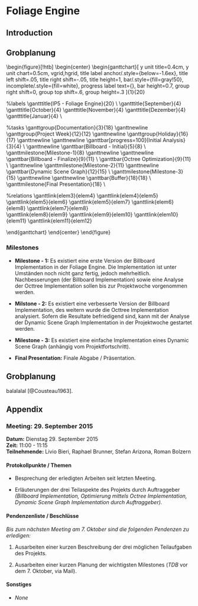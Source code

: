 # Foliage Engine

## Introduction

## Grobplanung

\begin{figure}[!htb]
\begin{center}
\begin{ganttchart}[
y unit title=0.4cm,
y unit chart=0.5cm,
vgrid,hgrid,
title label anchor/.style={below=-1.6ex},
title left shift=.05,
title right shift=-.05,
title height=1,
bar/.style={fill=gray!50},
incomplete/.style={fill=white},
progress label text={},
bar height=0.7,
group right shift=0,
group top shift=.6,
group height=.3
]{1}{20}

%labels
\gantttitle{IP5 - Foliage Engine}{20} \\
\gantttitle{September}{4} 
\gantttitle{October}{4} 
\gantttitle{November}{4} 
\gantttitle{Dezember}{4} 
\gantttitle{Januar}{4} \\

%tasks
\ganttgroup{Documentation}{3}{18}
\ganttnewline
\ganttgroup{Project Week}{12}{12}
\ganttnewline
\ganttgroup{Holiday}{16}{17}
\ganttnewline
\ganttnewline
\ganttbar[progress=100]{Initial Analysis}{3}{4} \\
\ganttnewline
\ganttbar{Billboard - Initial}{5}{8} \\
\ganttmilestone{Milestone-1}{8}
\ganttnewline
\ganttnewline
\ganttbar{Billboard - Finalize}{9}{11} \\
\ganttbar{Octree Optimization}{9}{11} \\
\ganttnewline
\ganttmilestone{Milestone-2}{11}
\ganttnewline
\ganttbar{Dynamic Scene Graph}{12}{15} \\
\ganttmilestone{Milestone-3}{15}
\ganttnewline
\ganttnewline
\ganttbar{Buffer}{18}{18} \\
\ganttmilestone{Final Presentation}{18} \\

%relations 
\ganttlink{elem3}{elem4}
\ganttlink{elem4}{elem5}
\ganttlink{elem5}{elem6}
\ganttlink{elem5}{elem7}
\ganttlink{elem6}{elem8}
\ganttlink{elem7}{elem8}  
\ganttlink{elem8}{elem9}
\ganttlink{elem9}{elem10}
\ganttlink{elem10}{elem11}
\ganttlink{elem11}{elem12}

\end{ganttchart}
\end{center}
\end{figure}


### Milestones

- **Milestone - 1:** Es existiert eine erste Version der Billboard Implementation in der Foliage Engine. Die Implementation ist unter Umständen noch nicht ganz fertig, jedoch mehrheitlich. Nachbesserungen (der Billboard Implementation) sowie eine Analyse der Octtree Implementation sollen bis zur Projektwoche vorgenommen werden.

- **Milstone - 2:** Es existiert eine verbesserte Version der Billboard Implementation, des weitern wurde die Octtree Implementation analysiert. Sofern die Resultate befriedigend sind, kann mit der Analyse der Dynamic Scene Graph Implementation in der Projektwoche gestartet werden.

- **Milestone - 3:** Es existiert eine einfache Implementation eines Dynamic Scene Graph (anhängig vom Projektfortschritt).

- **Final Presentation:** Finale Abgabe / Präsentation.

## Grobplanung
balalalal [@Cousteau1963].
## Appendix


### Meeting: 29. September 2015

**Datum:** Dienstag 29. September 2015  
**Zeit:** 11:00 - 11:15  
**Teilnehmende:** Livio Bieri, Raphael Brunner, Stefan Arizona, Roman Bolzern

#### Protokollpunkte / Themen
- Besprechung der erledigten Arbeiten seit letzten Meeting.

- Erläuterungen der drei Teilaspekte des Projekts durch Auftraggeber *(Billboard Implementation, Optimierung mittels Octree Implementation, Dynamic Scene Graph Implementation durch Auftraggeber).*

#### Pendenzenliste / Beschlüsse
*Bis zum nächsten Meeting am 7. Oktober sind die folgenden Pendenzen zu erledigen:*

  1. Ausarbeiten einer kurzen Beschreibung der drei möglichen Teilaufgaben des Projekts.
  
  2. Ausarbeiten einer kurzen Planung der wichtigsten Milestones (*TDB* vor dem 7. Oktober, via Mail).

#### Sonstiges
- *None*


